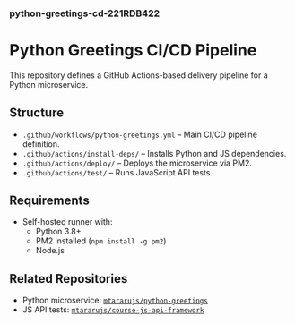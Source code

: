 ### python-greetings-cd-221RDB422

# Python Greetings CI/CD Pipeline

This repository defines a GitHub Actions-based delivery pipeline for a Python microservice.

## Structure

- `.github/workflows/python-greetings.yml` – Main CI/CD pipeline definition.
- `.github/actions/install-deps/` – Installs Python and JS dependencies.
- `.github/actions/deploy/` – Deploys the microservice via PM2.
- `.github/actions/test/` – Runs JavaScript API tests.

## Requirements

- Self-hosted runner with:
  - Python 3.8+
  - PM2 installed (`npm install -g pm2`)
  - Node.js


##  Related Repositories

- Python microservice: [`mtararujs/python-greetings`](https://github.com/mtararujs/python-greetings)
- JS API tests: [`mtararujs/course-js-api-framework`](https://github.com/mtararujs/course-js-api-framework)



